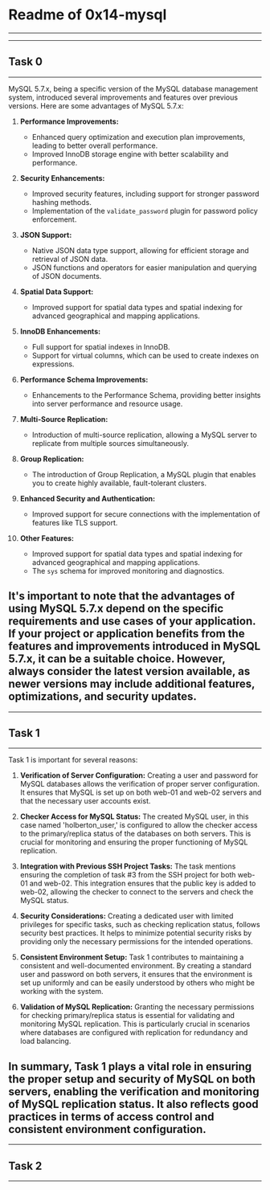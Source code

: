 # Readme of 0x14-mysql
---

---
## Task 0
---
MySQL 5.7.x, being a specific version of the MySQL database management system, introduced several improvements and features over previous versions. Here are some advantages of MySQL 5.7.x:

1. **Performance Improvements:**
   - Enhanced query optimization and execution plan improvements, leading to better overall performance.
   - Improved InnoDB storage engine with better scalability and performance.

2. **Security Enhancements:**
   - Improved security features, including support for stronger password hashing methods.
   - Implementation of the `validate_password` plugin for password policy enforcement.

3. **JSON Support:**
   - Native JSON data type support, allowing for efficient storage and retrieval of JSON data.
   - JSON functions and operators for easier manipulation and querying of JSON documents.

4. **Spatial Data Support:**
   - Improved support for spatial data types and spatial indexing for advanced geographical and mapping applications.

5. **InnoDB Enhancements:**
   - Full support for spatial indexes in InnoDB.
   - Support for virtual columns, which can be used to create indexes on expressions.

6. **Performance Schema Improvements:**
   - Enhancements to the Performance Schema, providing better insights into server performance and resource usage.

7. **Multi-Source Replication:**
   - Introduction of multi-source replication, allowing a MySQL server to replicate from multiple sources simultaneously.

8. **Group Replication:**
   - The introduction of Group Replication, a MySQL plugin that enables you to create highly available, fault-tolerant clusters.

9. **Enhanced Security and Authentication:**
   - Improved support for secure connections with the implementation of features like TLS support.

10. **Other Features:**
    - Improved support for spatial data types and spatial indexing for advanced geographical and mapping applications.
    - The `sys` schema for improved monitoring and diagnostics.

It's important to note that the advantages of using MySQL 5.7.x depend on the specific requirements and use cases of your application. If your project or application benefits from the features and improvements introduced in MySQL 5.7.x, it can be a suitable choice. However, always consider the latest version available, as newer versions may include additional features, optimizations, and security updates.
---

---
## Task 1
---
Task 1 is important for several reasons:

1. **Verification of Server Configuration:**
   Creating a user and password for MySQL databases allows the verification of proper server configuration. It ensures that MySQL is set up on both web-01 and web-02 servers and that the necessary user accounts exist.

2. **Checker Access for MySQL Status:**
   The created MySQL user, in this case named 'holberton_user,' is configured to allow the checker access to the primary/replica status of the databases on both servers. This is crucial for monitoring and ensuring the proper functioning of MySQL replication.

3. **Integration with Previous SSH Project Tasks:**
   The task mentions ensuring the completion of task #3 from the SSH project for both web-01 and web-02. This integration ensures that the public key is added to web-02, allowing the checker to connect to the servers and check the MySQL status.

4. **Security Considerations:**
   Creating a dedicated user with limited privileges for specific tasks, such as checking replication status, follows security best practices. It helps to minimize potential security risks by providing only the necessary permissions for the intended operations.

5. **Consistent Environment Setup:**
   Task 1 contributes to maintaining a consistent and well-documented environment. By creating a standard user and password on both servers, it ensures that the environment is set up uniformly and can be easily understood by others who might be working with the system.

6. **Validation of MySQL Replication:**
   Granting the necessary permissions for checking primary/replica status is essential for validating and monitoring MySQL replication. This is particularly crucial in scenarios where databases are configured with replication for redundancy and load balancing.

In summary, Task 1 plays a vital role in ensuring the proper setup and security of MySQL on both servers, enabling the verification and monitoring of MySQL replication status. It also reflects good practices in terms of access control and consistent environment configuration.
---

---
## Task 2
---
 
